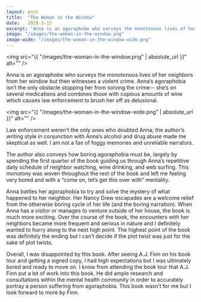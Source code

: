 ```yaml
---
layout: post
title:  "The Woman in the Window"
date:   2018-3-12
excerpt: "Anna is an agoraphobe who surveys the monotonous lives of her neighbors from her window but then witnesses a violent crime. Anna’s agoraphobia isn’t the only obstacle stopping her from solving the crime-- she’s on several medications and combines those with copious amounts of wine which causes law enforcement to brush her off as delusional."
image: "/images/the-woman-in-the-window.png"
image-wide: "/images/the-woman-in-the-window-wide.png"
---
```

<span class="image right"><img src="{{ "/images/the-woman-in-the-window.png" | absolute_url }}"  alt="" /></span>

Anna is an agoraphobe who surveys the monotonous lives of her neighbors from her window but then witnesses a violent crime. Anna’s agoraphobia isn’t the only obstacle stopping her from solving the crime-- she’s on several medications and combines those with copious amounts of wine which causes law enforcement to brush her off as delusional.

<span class="image fit wide"><img src="{{ "/images/the-woman-in-the-window-wide.png" | absolute_url }}"  alt="" /></span>

Law enforcement weren’t the only ones who doubted Anna; the author’s writing style in conjunction with Anna’s alcohol and drug abuse made me skeptical as well. I am not a fan of foggy memories and unreliable narrators.

The author also conveys how boring agoraphobia must be, largely by spending the first quarter of the book guiding us through Anna’s repetitive daily schedule of neighbor watching, wine drinking, and web surfing. This monotony was woven throughout the rest of the book and left me feeling very bored and with a “come on, let’s get this over with” mentality.

Anna battles her agoraphobia to try and solve the mystery of what happened to her neighbor. Her Nancy Drew escapades are a welcome relief from the otherwise boring cycle of her life (and the boring narration). When Anna has a visitor or manages to venture outside of her house, the book is much more exciting. Over the course of the book, the encounters with her neighbors became more frequent and serious in nature and I definitely wanted to hurry along to the next high point. The highest point of the book was definitely the ending but I can’t decide if the plot twist was just for the sake of plot twists.

Overall, I was disappointed by this book. After seeing A.J. Finn on his book tour and getting a signed copy, I had high expectations but I was ultimately bored and ready to move on. I know from attending the book tour that A.J. Finn put a lot of work into this book. He did ample research and consultations within the mental health community in order to accurately portray a person suffering from agoraphobia. This book wasn’t for me but I look forward to more by Finn.
